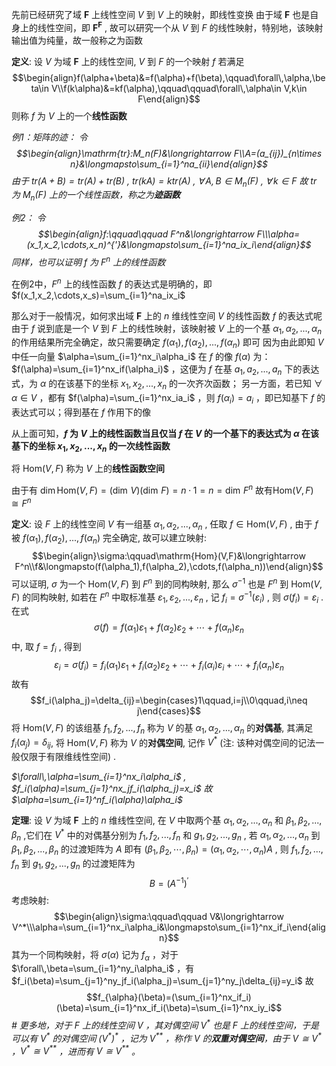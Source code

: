 先前已经研究了域 $\mathbf F$ 上线性空间 $V$ 到 $V$ 上的映射，即线性变换
由于域 $\mathbf F$ 也是自身上的线性空间，即 $\mathbf F^{\mathbf F}$ , 故可以研究一个从 $V$ 到 $F$ 的线性映射，特别地，该映射输出值为纯量，故一般称之为函数

**定义**: 设 $V$ 为域 $\mathbf F$ 上的线性空间, $V$ 到 $F$ 的一个映射 $f$ 若满足$$\begin{align}f(\alpha+\beta)&=f(\alpha)+f(\beta),\qquad\forall\,\alpha,\beta\in V\\f(k\alpha)&=kf(\alpha),\qquad\qquad\forall\,\alpha\in V,k\in F\end{align}$$ 则称 $f$ 为 $V$ 上的一个**线性函数**

_例1：矩阵的迹：
	令 $$\begin{align}\mathrm{tr}:M_n(F)&\longrightarrow F\\A=(a_{ij})_{n\times n}&\longmapsto\sum_{i=1}^na_{ii}\end{align}$$ 由于 $\mathrm{tr}(A+B)=\mathrm{tr}(A)+\mathrm{tr}(B)$ , $\mathrm{tr}(kA)=k\mathrm{tr}(A)$ , $\forall\,A,B\in M_n(F)$ , $\forall\,k\in F$
	故 $\mathrm{tr}$ 为 $M_n(F)$ 上的一个线性函数，称之为**迹函数**_

_例2：
	令$$\begin{align}f:\qquad\qquad F^n&\longrightarrow F\\\alpha=(x_1,x_2,\cdots,x_n)^{'}&\longmapsto\sum_{i=1}^na_ix_i\end{align}$$同样，也可以证明 $f$ 为 $F^n$ 上的线性函数_

在例2中，$F^n$ 上的线性函数 $f$ 的表达式是明确的，即 $f(x_1,x_2,\cdots,x_s)=\sum_{i=1}^na_ix_i$ 

那么对于一般情况，如何求出域 $\mathbf F$ 上的 $n$ 维线性空间 $V$ 的线性函数 $f$ 的表达式呢
由于 $f$ 说到底是一个 $V$ 到 $F$ 上的线性映射，该映射被 $V$ 上的一个基 $\alpha_1,\alpha_2,...,\alpha_n$ 的作用结果所完全确定，故只需要确定 $f(\alpha_1),f(\alpha_2),...,f(\alpha_n)$ 即可
因为由此即知 $V$ 中任一向量 $\alpha=\sum_{i=1}^nx_i\alpha_i$ 在 $f$ 的像 $f(\alpha)$ 为：$f(\alpha)=\sum_{i=1}^nx_if(\alpha_i)$ ，这便为 $f$ 在基 $a_1,a_2,...,a_n$ 下的表达式，为 $\alpha$ 的在该基下的坐标 $x_1,x_2,...,x_n$ 的一次齐次函数；
另一方面，若已知 $\forall\,\alpha\in V$ ，都有 $f(\alpha)=\sum_{i=1}^nx_ia_i$ ，则 $f(\alpha_i)=a_i$ ，即已知基下 $f$ 的表达式可以；得到基在 $f$ 作用下的像

从上面可知，**$f$ 为 $V$ 上的线性函数当且仅当 $f$ 在 $V$ 的一个基下的表达式为 $\alpha$ 在该基下的坐标 $x_1,x_2,...,x_n$ 的一次线性函数**

将 $\mathrm{Hom}(V,F)$ 称为 $V$ 上的**线性函数空间**

由于有 $\dim\mathrm{Hom}(V,F)=(\dim\,V)(\dim\,F)=n\cdot1=n=\dim\,F^n$ 
故有$\mathrm{Hom}(V,F)\cong F^n$ 

**定义**: 设 $F$ 上的线性空间 $V$ 有一组基 $\alpha_1,\alpha_2,...,\alpha_n$ , 任取 $f\in\mathrm{Hom}(V,F)$ , 由于 $f$ 被 $f(\alpha_1),f(\alpha_2),...,f(\alpha_n)$ 完全确定, 故可以建立映射: $$\begin{align}\sigma:\qquad\mathrm{Hom}(V,F)&\longrightarrow F^n\\f&\longmapsto(f(\alpha_1),f(\alpha_2),\cdots,f(\alpha_n))\end{align}$$ 可以证明, $\sigma$ 为一个 $\mathrm{Hom}(V,F)$ 到 $F^n$ 到的同构映射, 那么 $\sigma^{-1}$ 也是 $F^n$ 到 $\mathrm{Hom}(V,F)$ 的同构映射, 如若在 $F^n$ 中取标准基 $\varepsilon_1,\varepsilon_2,...,\varepsilon_n$ , 记 $f_i=\sigma^{-1}(\varepsilon_i)$ , 则 $\sigma(f_i)=\varepsilon_i$ . 
在式$$\sigma(f)=f(\alpha_1)\varepsilon_1+f(\alpha_2)\varepsilon_2+\cdots+f(\alpha_n)\varepsilon_n$$ 中, 取 $f=f_i$ , 得到 $$\varepsilon_i=\sigma(f_i)=f_i(\alpha_1)\varepsilon_1+f_i(\alpha_2)\varepsilon_2+\cdots+f_i(\alpha_i)\varepsilon_i+\cdots+f_i(\alpha_n)\varepsilon_n$$ 故有$$f_i(\alpha_j)=\delta_{ij}=\begin{cases}1\qquad,i=j\\0\qquad,i\neq j\end{cases}$$ 将 $\mathrm{Hom}(V,F)$ 的该组基 $f_1,f_2,...,f_n$ 称为 $V$ 的基 $\alpha_1,\alpha_2,...,\alpha_n$ 的**对偶基**, 其满足 $f_i(\alpha_j)=\delta_{ij}$, 将 $\mathrm{Hom}(V,F)$ 称为 $V$ 的**对偶空间**, 记作 $V^*$ (注: 该种对偶空间的记法一般仅限于有限维线性空间) .

_$\forall\,\alpha=\sum_{i=1}^nx_i\alpha_i$ , $f_i(\alpha)=\sum_{j=1}^nx_jf_i(\alpha_j)=x_i$ 
故 $\alpha=\sum_{i=1}^nf_i(\alpha)\alpha_i$_

**定理**: 设 $V$ 为域 $\mathbf F$ 上的 $n$ 维线性空间, 在 $V$ 中取两个基 $\alpha_1,\alpha_2,...,\alpha_n$ 和 $\beta_1,\beta_2,...,\beta_n$ ,它们在 $V^*$ 中的对偶基分别为 $f_1,f_2,...,f_n$ 和 $g_1,g_2,...,g_n$ , 若 $\alpha_1,\alpha_2,...,\alpha_n$ 到 $\beta_1,\beta_2,...,\beta_n$ 的过渡矩阵为 $A$ 即有 $(\beta_1,\beta_2,\cdots,\beta_n)=(\alpha_1,\alpha_2,\cdots,\alpha_n)A$ , 则 $f_1,f_2,...,f_n$ 到 $g_1,g_2,...,g_n$ 的过渡矩阵为$$B=(A^{-1})^{'}$$ 
考虑映射: $$\begin{align}\sigma:\qquad\qquad V&\longrightarrow V^*\\\alpha=\sum_{i=1}^nx_i\alpha_i&\longmapsto\sum_{i=1}^nx_if_i\end{align}$$ 其为一个同构映射，将 $\sigma(\alpha)$ 记为 $f_{\alpha}$ ，对于 $\forall\,\beta=\sum_{i=1}^ny_i\alpha_i$ ，有 $f_i(\beta)=\sum_{j=1}^ny_jf_i(\alpha_j)=\sum_{j=1}^ny_j\delta_{ij}=y_i$ 
故$$f_{\alpha}(\beta)=(\sum_{i=1}^nx_if_i)(\beta)=\sum_{i=1}^nx_if_i(\beta)=\sum_{i=1}^nx_iy_i$$ 
_# 更多地，对于 $F$ 上的线性空间 $V$ ，其对偶空间 $V^*$ 也是 $F$ 上的线性空间，于是可以有 $V^*$ 的对偶空间 $(V^*)^*$ ，记为 $V^{**}$ ，称作 $V$ 的**双重对偶空间**，由于 $V\cong V^*$ ，$V^*\cong V^{**}$ ，进而有 $V\cong V^{**}$ 。_